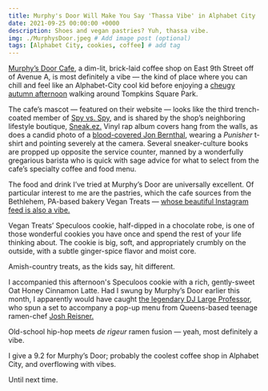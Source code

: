 ```yaml
---
title: Murphy's Door Will Make You Say 'Thassa Vibe' in Alphabet City
date: 2021-09-25 00:00:00 +0000
description: Shoes and vegan pastries? Yuh, thassa vibe. 
img: ./MurphysDoor.jpeg # Add image post (optional)
tags: [Alphabet City, cookies, coffee] # add tag
---
```


<a href= 'https://www.murphysdoorcafe.com/' target='blank'> Murphy’s Door Cafe</a>, a dim-lit, brick-laid coffee shop on East 9th Street off of Avenue A, is most definitely a vibe — the kind of place where you can chill and feel like an Alphabet-City cool kid before enjoying a <a href='https://www.thecut.com/2021/05/cheugy-is-hard-to-define-but-easy-to-identify.html' target='blank'>cheugy autumn afternoon</a> walking around Tompkins Square Park. 

The cafe’s mascot — featured on their website — looks like the third trench-coated member of <a href='https://static.wikia.nocookie.net/spyversusspy/images/0/06/Spy_Vs_Spy_.png/revision/latest?cb=20210131144608' target='blank'>Spy vs. Spy</a>, and is shared by the shop’s neighboring lifestyle boutique, <a href='https://www.sneakezshop.com/blogs/lookbooks' target='blank'>Sneak.ez.</a> Vinyl rap album covers hang from the walls, as does a candid photo of a <a href='https://www.giantfreakinrobot.com/wp-content/uploads/2020/12/jon-bernthal-punisher-900x506.jpg' target='blank'>blood-covered Jon Bernthal</a>, wearing a <i>Punisher</i> t-shirt and pointing severely at the camera. Several sneaker-culture books are propped up opposite the service counter, manned by a wonderfully gregarious barista who is quick with sage advice for what to select from the cafe’s specialty coffee and food menu.

The food and drink I’ve tried at Murphy’s Door are universally excellent. Of particular interest to me are the pastries, which the cafe sources from the Bethlehem, PA-based bakery Vegan Treats — <a href='https://www.instagram.com/vegantreats/?hl=en' target='blank'>whose beautiful Instagram feed is also a vibe. </a>

Vegan Treats’ Speculoos cookie, half-dipped in a chocolate robe, is one of those wonderful cookies you have once and spend the rest of your life thinking about. The cookie is big, soft, and appropriately crumbly on the outside, with a subtle ginger-spice flavor and moist core. 

Amish-country treats, as the kids say, hit different.

I accompanied this afternoon's Speculoos cookie with a rich, gently-sweet Oat Honey Cinnamon Latte. Had I swung by Murphy’s Door earlier this month, I apparently would have caught <a href='https://www.instagram.com/xplargepro/?hl=en' target='blank'>the legendary DJ Large Professor</a>, who spun a set to accompany a pop-up menu from Queens-based teenage ramen-chef <a href='https://animenyc.com/guests-nyc/2018joshreisner/' target='blank'>Josh Reisner.</a>

Old-school hip-hop meets <i>de rigeur</i> ramen fusion — yeah, most definitely a vibe. 

I give a 9.2 for Murphy’s Door; probably the coolest coffee shop in Alphabet City, and overflowing with vibes. 

Until next time. 
